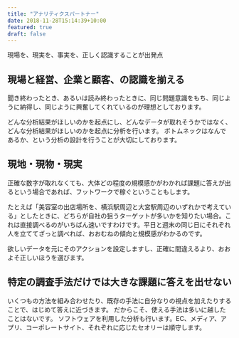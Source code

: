 ```yaml
---
title: "アナリティクスパートナー"
date: 2018-11-28T15:14:39+10:00
featured: true
draft: false
---
```

現場を、現実を、事実を、正しく認識することが出発点

##  現場と経営、企業と顧客、の認識を揃える
聞き終わったとき、あるいは読み終わったときに、同じ問題意識をもち、同じように納得し、同じように興奮してくれているのが理想としております。

どんな分析結果がほしいのかを起点にし、どんなデータが取れそうかではなく、どんな分析結果がほしいのかを起点に分析を行います。
ボトムネックはなんであるか、という分析の設計を行うことが大切にしております。

## 現地・現物・現実
正確な数字が取れなくても、大体どの程度の規模感かがわかれば課題に答えが出るという場合であれば、フットワークで稼ぐということもします。

たとえば「美容室の出店場所を、横浜駅周辺と大宮駅周辺のいずれかで考えている」としたときに、どちらが自社の狙うターゲットが多いかを知りたい場合。これは直接調べるのがいちばん速いですわけです。平日と週末の同じ日にそれぞれ人を立ててざっと調べれば、おおむねの傾向と規模感がわかるのです。

欲しいデータを元にそのアクションを設定しますし、正確に間違えるより、おおよそ正しいほうを選びます。

## 特定の調査手法だけでは大きな課題に答えを出せない
いくつもの方法を組み合わせたり、既存の手法に自分なりの視点を加えたりすることで、はじめて答えに近づきます。
だからこそ、使える手法は多いに越したことはないです。
ソフトウェアを利用した分析も行います。EC、メディア、アプリ、コーポレートサイト、それぞれに応じたセオリーは順守します。




